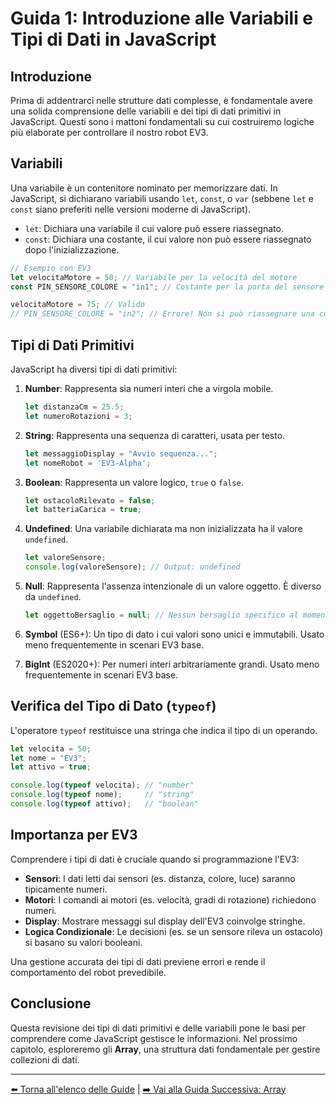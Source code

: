 # Guida 1: Introduzione alle Variabili e Tipi di Dati in JavaScript

## Introduzione

Prima di addentrarci nelle strutture dati complesse, è fondamentale avere una solida comprensione delle variabili e dei tipi di dati primitivi in JavaScript. Questi sono i mattoni fondamentali su cui costruiremo logiche più elaborate per controllare il nostro robot EV3.

## Variabili

Una variabile è un contenitore nominato per memorizzare dati. In JavaScript, si dichiarano variabili usando `let`, `const`, o `var` (sebbene `let` e `const` siano preferiti nelle versioni moderne di JavaScript).

-   `let`: Dichiara una variabile il cui valore può essere riassegnato.
-   `const`: Dichiara una costante, il cui valore non può essere riassegnato dopo l'inizializzazione.

```javascript
// Esempio con EV3
let velocitaMotore = 50; // Variabile per la velocità del motore
const PIN_SENSORE_COLORE = "in1"; // Costante per la porta del sensore

velocitaMotore = 75; // Valido
// PIN_SENSORE_COLORE = "in2"; // Errore! Non si può riassegnare una costante
```

## Tipi di Dati Primitivi

JavaScript ha diversi tipi di dati primitivi:

1.  **Number**: Rappresenta sia numeri interi che a virgola mobile.
    ```javascript
    let distanzaCm = 25.5;
    let numeroRotazioni = 3;
    ```

2.  **String**: Rappresenta una sequenza di caratteri, usata per testo.
    ```javascript
    let messaggioDisplay = "Avvio sequenza...";
    let nomeRobot = 'EV3-Alpha';
    ```

3.  **Boolean**: Rappresenta un valore logico, `true` o `false`.
    ```javascript
    let ostacoloRilevato = false;
    let batteriaCarica = true;
    ```

4.  **Undefined**: Una variabile dichiarata ma non inizializzata ha il valore `undefined`.
    ```javascript
    let valoreSensore;
    console.log(valoreSensore); // Output: undefined
    ```

5.  **Null**: Rappresenta l'assenza intenzionale di un valore oggetto. È diverso da `undefined`.
    ```javascript
    let oggettoBersaglio = null; // Nessun bersaglio specifico al momento
    ```

6.  **Symbol** (ES6+): Un tipo di dato i cui valori sono unici e immutabili. Usato meno frequentemente in scenari EV3 base.

7.  **BigInt** (ES2020+): Per numeri interi arbitrariamente grandi. Usato meno frequentemente in scenari EV3 base.

## Verifica del Tipo di Dato (`typeof`)

L'operatore `typeof` restituisce una stringa che indica il tipo di un operando.

```javascript
let velocita = 50;
let nome = "EV3";
let attivo = true;

console.log(typeof velocita); // "number"
console.log(typeof nome);     // "string"
console.log(typeof attivo);   // "boolean"
```

## Importanza per EV3

Comprendere i tipi di dati è cruciale quando si programmazione l'EV3:

-   **Sensori**: I dati letti dai sensori (es. distanza, colore, luce) saranno tipicamente numeri.
-   **Motori**: I comandi ai motori (es. velocità, gradi di rotazione) richiedono numeri.
-   **Display**: Mostrare messaggi sul display dell'EV3 coinvolge stringhe.
-   **Logica Condizionale**: Le decisioni (es. se un sensore rileva un ostacolo) si basano su valori booleani.

Una gestione accurata dei tipi di dati previene errori e rende il comportamento del robot prevedibile.

## Conclusione

Questa revisione dei tipi di dati primitivi e delle variabili pone le basi per comprendere come JavaScript gestisce le informazioni. Nel prossimo capitolo, esploreremo gli **Array**, una struttura dati fondamentale per gestire collezioni di dati.

---

[⬅️ Torna all'elenco delle Guide](./README.md) | [➡️ Vai alla Guida Successiva: Array](./02-Array.md)